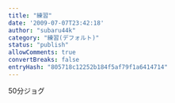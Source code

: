 ```yaml
---
title: "練習"
date: '2009-07-07T23:42:18'
author: "subaru44k"
category: "練習(デフォルト)"
status: "publish"
allowComments: true
convertBreaks: false
entryHash: "805718c12252b184f5af79f1a6414714"
---
```

50分ジョグ
